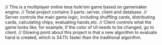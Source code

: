 // This is a multiplayer online texa hole'em game based on gamemaker engine. 
// Total project contains 3 parts: server, client and database.
// Server controls the main game logic, including shuffling cards, distributing cards, calculating chips, evaluating hands,etc.
// Client controls what the game looks like, for example, if the color of UI needs to be changed, go to client.
// Glowing point about this project is that a new algorithm to evaluate hand is created, which is 34.1% faster than the traditional algorithm.
